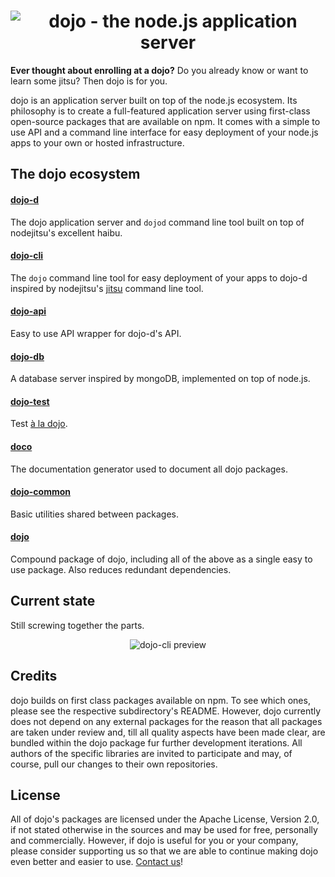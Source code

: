 <h1 align="center">
    <img src="https://raw.github.com/dcodeIO/dojo/master/dojo.png" alt="dojo - the node.js application server" />
</h1>

**Ever thought about enrolling at a dojo?** Do you already know or want to learn some jitsu? Then dojo is for you.

dojo is an application server built on top of the node.js ecosystem. Its philosophy is to create a full-featured
application server using first-class open-source packages that are available on npm. It comes with a simple to use API
and a command line interface for easy deployment of your node.js apps to your own or hosted infrastructure.

The dojo ecosystem
------------------

#### [dojo-d](https://npmjs.org/package/dojo-d)
The dojo application server and `dojod` command line tool built on top of nodejitsu's excellent haibu.

#### [dojo-cli](https://npmjs.org/package/dojo-cli)
The `dojo` command line tool for easy deployment of your apps to dojo-d inspired by nodejitsu's [jitsu](https://npmjs.org/package/jitsu)
command line tool.

#### [dojo-api](https://npmjs.org/package/dojo-api)
Easy to use API wrapper for dojo-d's API.

#### [dojo-db](https://npmjs.org/package/dojo-db)
A database server inspired by mongoDB, implemented on top of node.js.

#### [dojo-test](https://npmjs.org/package/dojo-test)
Test [à la dojo](https://github.com/dcodeIO/dojo/tree/master/dojo-test).

#### [doco](https://npmjs.org/package/doco)
The documentation generator used to document all dojo packages.

#### [dojo-common](https://npmjs.org/package/dojo-common)
Basic utilities shared between packages.

#### [dojo](https://npmjs.org/package/dojo)
Compound package of dojo, including all of the above as a single easy to use package. Also reduces redundant
dependencies.

Current state
-------------
Still screwing together the parts.
<p align="center">
    <img src="https://raw.github.com/dcodeIO/dojo/master/preview.jpg" alt="dojo-cli preview" />
</p>

Credits
-------
dojo builds on first class packages available on npm. To see which ones, please see the respective subdirectory's
README. However, dojo currently does not depend on any external packages for the reason that all packages are taken
under review and, till all quality aspects have been made clear, are bundled within the dojo package fur further
development iterations. All authors of the specific libraries are invited to participate and may, of course, pull our
changes to their own repositories.

License
-------
All of dojo's packages are licensed under the Apache License, Version 2.0, if not stated otherwise in the sources and
may be used for free, personally and commercially. However, if dojo is useful for you or your company, please consider
supporting us so that we are able to continue making dojo even better and easier to use.
[Contact us](mailto:dcode@dojojs.org)!
